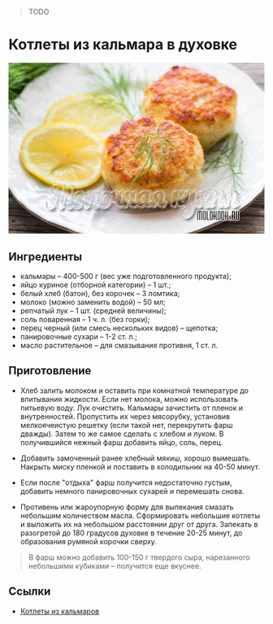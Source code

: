 > TODO
# Котлеты из кальмара в духовке
![Фото блюда](lookme.jpg)

## Ингредиенты
* кальмары – 400-500 г (вес уже подготовленного продукта);
* яйцо куриное (отборной категории) – 1 шт.;
* белый хлеб (батон), без корочек – 3 ломтика;
* молоко (можно заменить водой) – 50 мл;
* репчатый лук – 1 шт. (средней величины);
* соль поваренная – 1 ч. л. (без горки);
* перец черный (или смесь нескольких видов) – щепотка;
* панировочные сухари – 1-2 ст. л.;
* масло растительное – для смазывания противня, 1 ст. л.

## Приготовление
* Хлеб залить молоком и оставить при комнатной температуре до впитывания жидкости.
Если нет молока, можно использовать питьевую воду. Лук очистить.
Кальмары зачистить от пленок и внутренностей.
Пропустить их через мясорубку, установив мелкоячеистую решетку (если такой нет, перекрутить фарш дважды).
Затем то же самое сделать с хлебом и луком. В получившийся нежный фарш добавить яйцо, соль, перец.

* Добавить замоченный ранее хлебный мякиш, хорошо вымешать. Накрыть миску пленкой и поставить в холодильник на 40-50 минут.

* Если после "отдыха" фарш получится недостаточно густым, добавить немного панировочных сухарей и перемешать снова.

* Противень или жароупорную форму для выпекания смазать небольшим количеством масла.
Сформировать небольшие котлеты и выложить их на небольшом расстоянии друг от друга.
Запекать в разогретой до 180 градусов духовке в течение 20-25 минут, до образования румяной корочки сверху.

> В фарш можно добавить 100-150 г твердого сыра, нарезанного небольшими кубиками – получится еще вкуснее.


## Ссылки
* [Котлеты из кальмаров](https://www.youtube.com/watch?v=nNDYXUtKdwE)